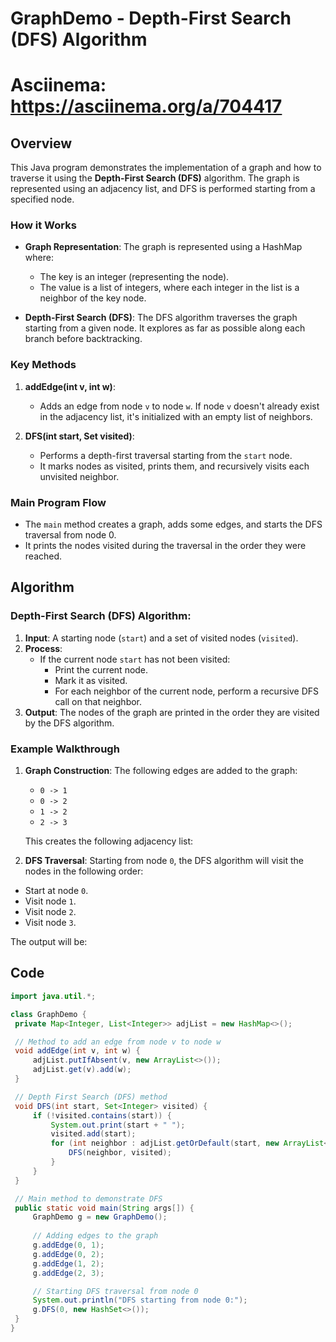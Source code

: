 # GraphDemo - Depth-First Search (DFS) Algorithm
# Asciinema: https://asciinema.org/a/704417

## Overview

This Java program demonstrates the implementation of a graph and how to traverse it using the **Depth-First Search (DFS)** algorithm. The graph is represented using an adjacency list, and DFS is performed starting from a specified node.

### How it Works

- **Graph Representation**: The graph is represented using a HashMap where:
  - The key is an integer (representing the node).
  - The value is a list of integers, where each integer in the list is a neighbor of the key node.
  
- **Depth-First Search (DFS)**: The DFS algorithm traverses the graph starting from a given node. It explores as far as possible along each branch before backtracking.

### Key Methods

1. **addEdge(int v, int w)**: 
   - Adds an edge from node `v` to node `w`. If node `v` doesn't already exist in the adjacency list, it's initialized with an empty list of neighbors.
   
2. **DFS(int start, Set<Integer> visited)**: 
   - Performs a depth-first traversal starting from the `start` node. 
   - It marks nodes as visited, prints them, and recursively visits each unvisited neighbor.

### Main Program Flow

- The `main` method creates a graph, adds some edges, and starts the DFS traversal from node 0.
- It prints the nodes visited during the traversal in the order they were reached.

## Algorithm

### Depth-First Search (DFS) Algorithm:

1. **Input**: A starting node (`start`) and a set of visited nodes (`visited`).
2. **Process**:
   - If the current node `start` has not been visited:
     - Print the current node.
     - Mark it as visited.
     - For each neighbor of the current node, perform a recursive DFS call on that neighbor.
3. **Output**: The nodes of the graph are printed in the order they are visited by the DFS algorithm.

### Example Walkthrough

1. **Graph Construction**:
   The following edges are added to the graph:
   - `0 -> 1`
   - `0 -> 2`
   - `1 -> 2`
   - `2 -> 3`

   This creates the following adjacency list:
   
2. **DFS Traversal**:
Starting from node `0`, the DFS algorithm will visit the nodes in the following order:
- Start at node `0`.
- Visit node `1`.
- Visit node `2`.
- Visit node `3`.

The output will be:


## Code

```java
import java.util.*;

class GraphDemo {
 private Map<Integer, List<Integer>> adjList = new HashMap<>();

 // Method to add an edge from node v to node w
 void addEdge(int v, int w) {
     adjList.putIfAbsent(v, new ArrayList<>());
     adjList.get(v).add(w);
 }

 // Depth First Search (DFS) method
 void DFS(int start, Set<Integer> visited) {
     if (!visited.contains(start)) {
         System.out.print(start + " ");
         visited.add(start);
         for (int neighbor : adjList.getOrDefault(start, new ArrayList<>())) {
             DFS(neighbor, visited);
         }
     }
 }

 // Main method to demonstrate DFS
 public static void main(String args[]) {
     GraphDemo g = new GraphDemo();
     
     // Adding edges to the graph
     g.addEdge(0, 1);
     g.addEdge(0, 2);
     g.addEdge(1, 2);
     g.addEdge(2, 3);

     // Starting DFS traversal from node 0
     System.out.println("DFS starting from node 0:");
     g.DFS(0, new HashSet<>());
 }
}


